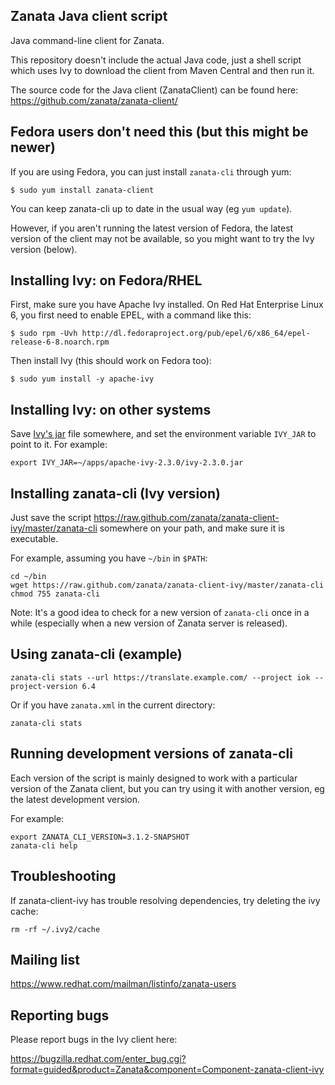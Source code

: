 Zanata Java client script
-------------------------

Java command-line client for Zanata.

This repository doesn't include the actual Java code, just a shell script which uses
Ivy to download the client from Maven Central and then run it.

The source code for the Java client (ZanataClient) can be found here:
https://github.com/zanata/zanata-client/


Fedora users don't need this (but this might be newer)
------------------------------------------------------

If you are using Fedora, you can just install `zanata-cli` through yum:

    $ sudo yum install zanata-client

You can keep zanata-cli up to date in the usual way (eg `yum update`).

However, if you aren't running the latest version of Fedora, the latest
version of the client may not be available, so you might want to try
the Ivy version (below).


Installing Ivy: on Fedora/RHEL
------------------------------

First, make sure you have Apache Ivy installed.  On Red Hat Enterprise Linux 6, you first need to enable EPEL, with a command like this:

    $ sudo rpm -Uvh http://dl.fedoraproject.org/pub/epel/6/x86_64/epel-release-6-8.noarch.rpm

Then install Ivy (this should work on Fedora too):

    $ sudo yum install -y apache-ivy


Installing Ivy: on other systems
--------------------------------

Save [Ivy's jar](http://ant.apache.org/ivy/download.cgi) file somewhere, and set the environment variable `IVY_JAR` to point to it.  For example:

    export IVY_JAR=~/apps/apache-ivy-2.3.0/ivy-2.3.0.jar


Installing zanata-cli (Ivy version)
-----------------------------------

Just save the script https://raw.github.com/zanata/zanata-client-ivy/master/zanata-cli somewhere on your path, and make sure it is executable.

For example, assuming you have `~/bin` in `$PATH`:

    cd ~/bin
    wget https://raw.github.com/zanata/zanata-client-ivy/master/zanata-cli
    chmod 755 zanata-cli

Note: It's a good idea to check for a new version of `zanata-cli` once in a while (especially when a new version of Zanata server is released).


Using zanata-cli (example)
--------------------------

    zanata-cli stats --url https://translate.example.com/ --project iok --project-version 6.4


Or if you have `zanata.xml` in the current directory:

    zanata-cli stats


Running development versions of zanata-cli
------------------------------------------

Each version of the script is mainly designed to work with a particular version of the Zanata client, but you can try using it with another version, eg the latest development version.

For example:

    export ZANATA_CLI_VERSION=3.1.2-SNAPSHOT
    zanata-cli help



Troubleshooting
---------------

If zanata-client-ivy has trouble resolving dependencies, try deleting the ivy cache:

    rm -rf ~/.ivy2/cache


Mailing list
------------

https://www.redhat.com/mailman/listinfo/zanata-users


Reporting bugs
--------------

Please report bugs in the Ivy client here:

https://bugzilla.redhat.com/enter_bug.cgi?format=guided&product=Zanata&component=Component-zanata-client-ivy

